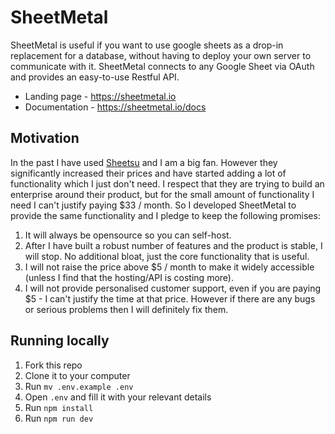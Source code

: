# SheetMetal

SheetMetal is useful if you want to use google sheets as a drop-in replacement for a database, without having to deploy your own server to communicate with it. SheetMetal connects to any Google Sheet via OAuth and provides an easy-to-use Restful API.

- Landing page - https://sheetmetal.io
- Documentation - https://sheetmetal.io/docs

## Motivation

In the past I have used [Sheetsu](https://sheetsu.com/) and I am a big fan.
However they significantly increased their prices and have started adding a lot of functionality which I just don't need.
I respect that they are trying to build an enterprise around their product, but for the small amount of functionality I need I can't justify paying \$33 / month.
So I developed SheetMetal to provide the same functionality and I pledge to keep the following promises:

1. It will always be opensource so you can self-host.
2. After I have built a robust number of features and the product is stable, I will stop. No additional bloat, just the core functionality that is useful.
3. I will not raise the price above \$5 / month to make it widely accessible (unless I find that the hosting/API is costing more).
4. I will not provide personalised customer support, even if you are paying \$5 - I can't justify the time at that price. However if there are any bugs or serious problems then I will definitely fix them.

## Running locally

1. Fork this repo
1. Clone it to your computer
1. Run `mv .env.example .env`
1. Open `.env` and fill it with your relevant details
1. Run `npm install`
1. Run `npm run dev`
